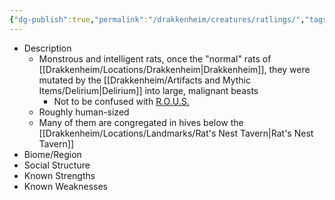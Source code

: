 ```yaml
---
{"dg-publish":true,"permalink":"/drakkenheim/creatures/ratlings/","tags":["#Creature"]}
---
```


- Description
	- Monstrous and intelligent rats, once the "normal" rats of [[Drakkenheim/Locations/Drakkenheim\|Drakkenheim]], they were mutated by the [[Drakkenheim/Artifacts and Mythic Items/Delirium\|Delirium]] into large, malignant beasts
		- Not to be confused with [R.O.U.S.](https://princessbride.fandom.com/wiki/R.O.U.S.) 
	- Roughly human-sized
	- Many of them are congregated in hives below the [[Drakkenheim/Locations/Landmarks/Rat's Nest Tavern\|Rat's Nest Tavern]]
- Biome/Region
- Social Structure
- Known Strengths
- Known Weaknesses